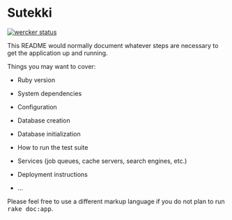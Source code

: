 # Sutekki

[![wercker status](https://app.wercker.com/status/19f939fdce34758be860c4ddb244e951/m "wercker status")](https://app.wercker.com/project/bykey/19f939fdce34758be860c4ddb244e951)

This README would normally document whatever steps are necessary to get the
application up and running.

Things you may want to cover:

* Ruby version

* System dependencies

* Configuration

* Database creation

* Database initialization

* How to run the test suite

* Services (job queues, cache servers, search engines, etc.)

* Deployment instructions

* ...


Please feel free to use a different markup language if you do not plan to run
<tt>rake doc:app</tt>.
